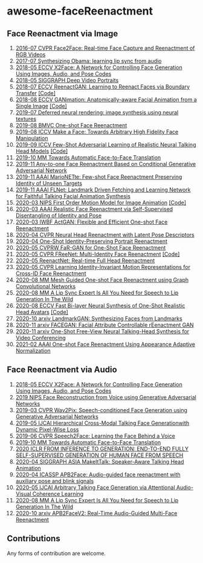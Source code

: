 # awesome-faceReenactment

## Face Reenactment via Image
1. [2016-07 CVPR Face2Face: Real-time Face Capture and Reenactment of RGB Videos](http://www.graphics.stanford.edu/~niessner/papers/2016/1facetoface/thies2016face.pdf)
2. [2017-07 Synthesizing Obama: learning lip sync from audio](https://dl.acm.org/doi/10.1145/3072959.3073640)
3. [2018-05 ECCV X2Face: A Network for Controlling Face Generation Using Images, Audio, and Pose Codes](http://link.springer.com/10.1007/978-3-030-01261-8_41)
4. [2018-05 SIGGRAPH Deep Video Portraits](http://arxiv.org/abs/1805.11714)
5. [2018-07 ECCV ReenactGAN: Learning to Reenact Faces via Boundary Transfer](http://arxiv.org/abs/1807.11079) [[Code]](https://github.com/wywu/ReenactGAN)
6. [2018-08 ECCV GANimation: Anatomically-aware Facial Animation from a Single Image](http://arxiv.org/abs/1807.09251) [[Code]](https://github.com/albertpumarola/GANimation)
7. [2019-07 Deferred neural rendering: image synthesis using neural textures](https://dl.acm.org/doi/10.1145/3306346.3323035)
8. [2019-08 BMVC One-shot Face Reenactment](http://arxiv.org/abs/1908.03251)
9. [2019-08 ICCV Make a Face: Towards Arbitrary High Fidelity Face Manipulation](http://arxiv.org/abs/1908.07191)
10. [2019-09 ICCV Few-Shot Adversarial Learning of Realistic Neural Talking Head Models](http://arxiv.org/abs/1905.08233) [[Code]](https://github.com/grey-eye/talking-heads)
11. [2019-10 MM Towards Automatic Face-to-Face Translation](http://arxiv.org/abs/2003.00418)
12. [2019-11 Any-to-one Face Reenactment Based on Conditional Generative Adversarial Network](https://ieeexplore.ieee.org/document/9023328/)
13. [2019-11 AAAI MarioNETte: Few-shot Face Reenactment Preserving Identity of Unseen Targets](http://arxiv.org/abs/1911.08139)
14. [2019-11 AAAI FLNet: Landmark Driven Fetching and Learning Network for Faithful Talking Facial Animation Synthesis](http://arxiv.org/abs/1911.09224)
15. [2020-03 NIPS First Order Motion Model for Image Animation](http://arxiv.org/abs/2003.00196) [[Code]](https://github.com/AliaksandrSiarohin/first-order-model)
16. [2020-03 AAAI Realistic Face Reenactment via Self-Supervised Disentangling of Identity and Pose](http://arxiv.org/abs/2003.12957)
17. [2020-03 IWBF ActGAN: Flexible and Efficient One-shot Face Reenactment](http://arxiv.org/abs/2003.13840)
18. [2020-04 CVPR Neural Head Reenactment with Latent Pose Descriptors](http://arxiv.org/abs/2004.12000)
19. [2020-04 One-Shot Identity-Preserving Portrait Reenactment](http://arxiv.org/abs/2004.12452)
20. [2020-05 CVPRW FaR-GAN for One-Shot Face Reenactment](http://arxiv.org/abs/2005.06402)
21. [2020-05 CVPR FReeNet: Multi-Identity Face Reenactment](http://arxiv.org/abs/1905.11805) [[Code]](https://github.com/zhangzjn/FReeNet)
22. [2020-05 ReenactNet: Real-time Full Head Reenactment](http://arxiv.org/abs/2006.10500)
23. [2020-05 CVPR Learning Identity-Invariant Motion Representations for Cross-ID Face Reenactment](http://openaccess.thecvf.com/content_CVPR_2020/papers/Huang_Learning_Identity-Invariant_Motion_Representations_for_Cross-ID_Face_Reenactment_CVPR_2020_paper.pdf)
24. [2020-08 MM Mesh Guided One-shot Face Reenactment using Graph Convolutional Networks](http://arxiv.org/abs/2008.07783)
25. [2020-08 MM A Lip Sync Expert Is All You Need for Speech to Lip Generation In The Wild](http://arxiv.org/abs/2008.10010)
26. [2020-08 ECCV Fast Bi-layer Neural Synthesis of One-Shot Realistic Head Avatars](http://arxiv.org/abs/2008.10174) [[Code]](https://github.com/saic-violet/bilayer-model)
27. [2020-10 arxiv LandmarkGAN: Synthesizing Faces from Landmarks](http://arxiv.org/abs/2011.00269)
28. [2020-11 arxiv FACEGAN: Facial Attribute Controllable rEenactment GAN](http://arxiv.org/abs/2011.04439)
29. [2020-11 arxiv One-Shot Free-View Neural Talking-Head Synthesis for Video Conferencing](http://arxiv.org/abs/2011.15126)
30. [2021-02 AAAI One-shot Face Reenactment Using Appearance Adaptive Normalization](https://arxiv.org/pdf/2102.03984.pdf)


## Face Reenactment via Audio
1. [2018-05 ECCV X2Face: A Network for Controlling Face Generation Using Images, Audio, and Pose Codes](http://link.springer.com/10.1007/978-3-030-01261-8_41)
2. [2019 NIPS Face Reconstruction from Voice using Generative Adversarial Networks](https://papers.nips.cc/paper/8768-face-reconstruction-from-voice-using-generative-adversarial-networks.pdf)
3. [2019-03 CVPR Wav2Pix: Speech-conditioned Face Generation using Generative Adversarial Networks](http://arxiv.org/abs/1903.10195)
4. [2019-05 IJCAI Hierarchical Cross-Modal Talking Face Generationwith Dynamic Pixel-Wise Loss](http://arxiv.org/abs/1905.03820)
5. [2019-06 CVPR Speech2Face: Learning the Face Behind a Voice](https://ieeexplore.ieee.org/document/8953196/)
6. [2019-10 MM Towards Automatic Face-to-Face Translation](http://arxiv.org/abs/2003.00418)
7. [2020 ICLR FROM INFERENCE TO GENERATION: END-TO-END FULLY SELF-SUPERVISED GENERATION OF HUMAN FACE FROM SPEECH](https://arxiv.org/abs/2004.05830)
8. [2020-04 SIGGRAPH ASIA MakeItTalk: Speaker-Aware Talking Head Animation](http://arxiv.org/abs/2004.12992)
9. [2020-04 ICASSP APB2Face: Audio-guided face reenactment with auxiliary pose and blink signals](https://arxiv.org/abs/2004.14569v1)
10. [2020-05 IJCAI Arbitrary Talking Face Generation via Attentional Audio-Visual Coherence Learning](http://arxiv.org/abs/1812.06589)
11. [2020-08 MM A Lip Sync Expert Is All You Need for Speech to Lip Generation In The Wild](http://arxiv.org/abs/2008.10010)
12. [2020-10 arxiv APB2FaceV2: Real-Time Audio-Guided Multi-Face Reenactment](https://arxiv.org/abs/2010.13017v1)




## Contributions
Any forms of contribution are welcome.
